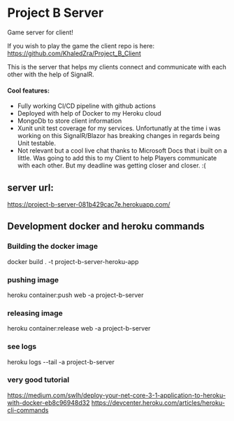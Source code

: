 # Project B Server
Game server for client!

If you wish to play the game the client repo is here: https://github.com/KhaledZra/Project_B_Client

This is the server that helps my clients connect and communicate with each other with the help of SignalR.

#### Cool features:
- Fully working CI/CD pipeline with github actions
- Deployed with help of Docker to my Heroku cloud
- MongoDb to store client information
- Xunit unit test coverage for my services. Unfortunatly at the time i was working on this SignalR/Blazor has breaking changes in regards being Unit testable.
- Not relevant but a cool live chat thanks to Microsoft Docs that i built on a little. Was going to add this to my Client to help Players communicate with each other. But my deadline was getting closer and closer. :(

## server url:
https://project-b-server-081b429cac7e.herokuapp.com/

## Development docker and heroku commands

### Building the docker image
docker build . -t project-b-server-heroku-app

### pushing image
heroku container:push web -a project-b-server

### releasing image
heroku container:release web -a project-b-server

### see logs
heroku logs --tail -a project-b-server


### very good tutorial
https://medium.com/swlh/deploy-your-net-core-3-1-application-to-heroku-with-docker-eb8c96948d32
https://devcenter.heroku.com/articles/heroku-cli-commands
